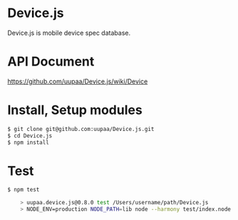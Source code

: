 Device.js
=========

Device.js is mobile device spec database.

# API Document

https://github.com/uupaa/Device.js/wiki/Device

# Install, Setup modules

```sh
$ git clone git@github.com:uupaa/Device.js.git
$ cd Device.js
$ npm install
```

# Test

```sh
$ npm test

    > uupaa.device.js@0.8.0 test /Users/username/path/Device.js
    > NODE_ENV=production NODE_PATH=lib node --harmony test/index.node.js; open test/index.html
```
